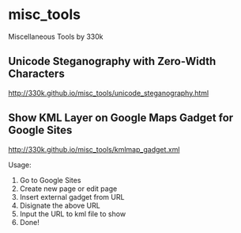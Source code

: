 # misc_tools
Miscellaneous Tools by 330k

## Unicode Steganography with Zero-Width Characters
http://330k.github.io/misc_tools/unicode_steganography.html

## Show KML Layer on Google Maps Gadget for Google Sites
http://330k.github.io/misc_tools/kmlmap_gadget.xml

Usage:

1. Go to Google Sites
2. Create new page or edit page
3. Insert external gadget from URL
4. Disignate the above URL
5. Input the URL to kml file to show
6. Done!
